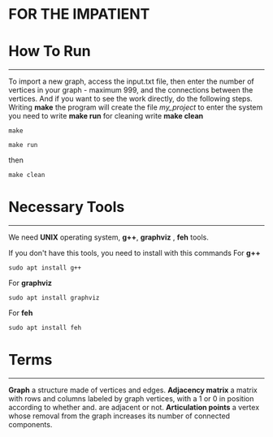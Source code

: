 
# FOR THE IMPATIENT

# How To Run
--------------------------------
To import a new graph, access the input.txt file, then enter the number of vertices in your graph - maximum 999,  and the connections between the vertices․ And if you want to see the work directly, do the following steps.
Writing **make** the program will create the file *my_project* to enter the system you need to write **make run** for cleaning write **make clean**

`` make ``

`` make run ``

then 

`` make clean ``

# Necessary Tools
--------------------------------
We need **UNIX** operating system, **g++**, **graphviz** , **feh** tools.

If you don't have this tools, you need to install with this commands
For **g++**

`` sudo apt install g++ ``

For **graphviz**

`` sudo apt install graphviz ``

For **feh**

`` sudo apt install feh ``


# Terms
--------------------------------
**Graph** a structure made of vertices and edges.
**Adjacency matrix** a matrix with rows and columns labeled by graph vertices, with a 1 or 0 in position according to whether and. are adjacent or not.
**Articulation points** a vertex whose removal from the graph increases its number of connected components.








